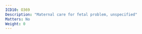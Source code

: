 ```yaml
---
ICD10: O369
Description: "Maternal care for fetal problem, unspecified"
Matters: No
Weight: 0
---
```

